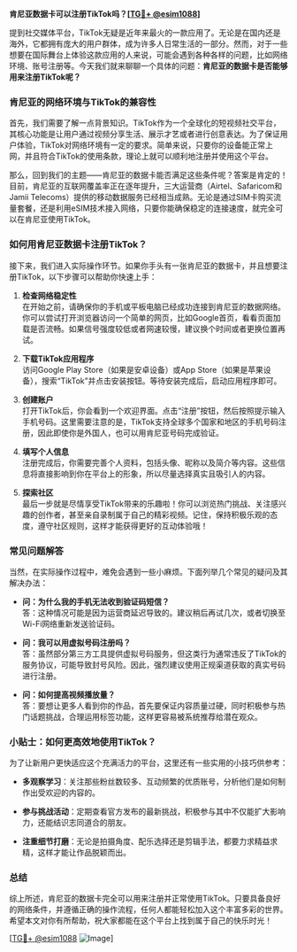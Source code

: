 **肯尼亚数据卡可以注册TikTok吗？[[TG💪+ @esim1088](https://t.me/s/esim1088)]**

提到社交媒体平台，TikTok无疑是近年来最火的一款应用了。无论是在国内还是海外，它都拥有庞大的用户群体，成为许多人日常生活的一部分。然而，对于一些想要在国际舞台上体验这款应用的人来说，可能会遇到各种各样的问题，比如网络环境、账号注册等。今天我们就来聊聊一个具体的问题：**肯尼亚的数据卡是否能够用来注册TikTok呢？**

### 肯尼亚的网络环境与TikTok的兼容性

首先，我们需要了解一点背景知识。TikTok作为一个全球化的短视频社交平台，其核心功能是让用户通过视频分享生活、展示才艺或者进行创意表达。为了保证用户体验，TikTok对网络环境有一定的要求。简单来说，只要你的设备能正常上网，并且符合TikTok的使用条款，理论上就可以顺利地注册并使用这个平台。

那么，回到我们的主题——肯尼亚的数据卡能否满足这些条件呢？答案是肯定的！目前，肯尼亚的互联网覆盖率正在逐年提升，三大运营商（Airtel、Safaricom和Jamii Telecoms）提供的移动数据服务已经相当成熟。无论是通过SIM卡购买流量套餐，还是利用eSIM技术接入网络，只要你能确保稳定的连接速度，就完全可以在肯尼亚使用TikTok。

### 如何用肯尼亚数据卡注册TikTok？

接下来，我们进入实际操作环节。如果你手头有一张肯尼亚的数据卡，并且想要注册TikTok，以下步骤可以帮助你快速上手：

1. **检查网络稳定性**  
   在开始之前，请确保你的手机或平板电脑已经成功连接到肯尼亚的数据网络。你可以尝试打开浏览器访问一个简单的网页，比如Google首页，看看页面加载是否流畅。如果信号强度较低或者网速较慢，建议换个时间或者更换位置再试。

2. **下载TikTok应用程序**  
   访问Google Play Store（如果是安卓设备）或App Store（如果是苹果设备），搜索“TikTok”并点击安装按钮。等待安装完成后，启动应用程序即可。

3. **创建账户**  
   打开TikTok后，你会看到一个欢迎界面。点击“注册”按钮，然后按照提示输入手机号码。这里需要注意的是，TikTok支持全球多个国家和地区的手机号码注册，因此即使你是外国人，也可以用肯尼亚号码完成验证。

4. **填写个人信息**  
   注册完成后，你需要完善个人资料，包括头像、昵称以及简介等内容。这些信息将直接影响到你在平台上的形象，所以尽量选择真实且吸引人的内容。

5. **探索社区**  
   最后一步就是尽情享受TikTok带来的乐趣啦！你可以浏览热门挑战、关注感兴趣的创作者，甚至亲自录制属于自己的精彩视频。记住，保持积极乐观的态度，遵守社区规则，这样才能获得更好的互动体验哦！

### 常见问题解答

当然，在实际操作过程中，难免会遇到一些小麻烦。下面列举几个常见的疑问及其解决办法：

- **问：为什么我的手机无法收到验证码短信？**  
  答：这种情况可能是因为运营商延迟导致的。建议稍后再试几次，或者切换至Wi-Fi网络重新发送验证码。

- **问：我可以用虚拟号码注册吗？**  
  答：虽然部分第三方工具提供虚拟号码服务，但这类行为通常违反了TikTok的服务协议，可能导致封号风险。因此，强烈建议使用正规渠道获取的真实号码进行注册。

- **问：如何提高视频播放量？**  
  答：要想让更多人看到你的作品，首先要保证内容质量过硬，同时积极参与热门话题挑战，合理运用标签功能，这样更容易被系统推荐给潜在观众。

### 小贴士：如何更高效地使用TikTok？

为了让新用户更快适应这个充满活力的平台，这里还有一些实用的小技巧供参考：

- **多观察学习**：关注那些粉丝数较多、互动频繁的优质账号，分析他们是如何制作出受欢迎的内容的。
  
- **参与挑战活动**：定期查看官方发布的最新挑战，积极参与其中不仅能扩大影响力，还能结识志同道合的朋友。

- **注重细节打磨**：无论是拍摄角度、配乐选择还是剪辑手法，都要力求精益求精，这样才能让作品脱颖而出。

### 总结

综上所述，肯尼亚的数据卡完全可以用来注册并正常使用TikTok。只要具备良好的网络条件，并遵循正确的操作流程，任何人都能轻松加入这个丰富多彩的世界。希望本文对你有所帮助，祝大家都能在这个平台上找到属于自己的快乐时光！

[[TG💪+ @esim1088](https://t.me/s/esim1088) ![Image](https://i.postimg.cc/4NQfJmqS/Snipaste-2025-05-13-00-14-12.png)]